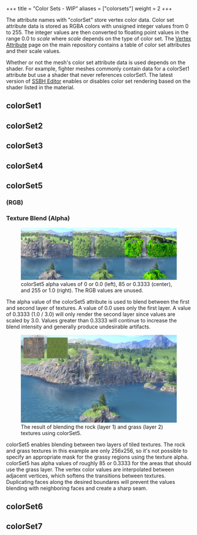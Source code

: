 +++
title = "Color Sets - WIP"
aliases = ["colorsets"]
weight = 2
+++

The attribute names with "colorSet" store vertex color data. Color set attribute data is stored as RGBA colors with unsigned integer values from 0 to 255. The integer values are then converted to floating point values in the range 0.0 to *scale* where *scale* depends on the type of color set. The [Vertex Attribute](https://github.com/ScanMountGoat/Smush-Material-Research/blob/master/Vertex%20Attributes.md#color-set-attributes) page on the main repository contains a table of color set attributes and their scale values.

Whether or not the mesh's color set attribute data is used depends on the shader. For example, fighter meshes commonly contain data for a colorSet1 attribute but use a shader that never references colorSet1. The latest version of [SSBH Editor](https://github.com/ScanMountGoat/ssbh_editor/releases) enables or disables color set rendering based on the shader listed in the material. 

## colorSet1

## colorSet2

## colorSet3

## colorSet4

## colorSet5
### (RGB)

### Texture Blend (Alpha)
<figure class="figure">
    <img src="colorset5.jpg" height="auto" width="auto">
    <figcaption class="figure-caption text-center">colorSet5 alpha values of 0 or 0.0 (left), 85 or 0.3333 (center), and 255 or 1.0 (right). The RGB values are unused.</figcaption>
</figure>
The alpha value of the colorSet5 attribute is used to blend between the first and second layer of textures. A value of 0.0 uses only the first layer. A value of 0.3333 (1.0 / 3.0) will only render the second layer since values are scaled by 3.0. Values greater than 0.3333 will continue to increase the blend intensity and generally produce undesirable artifacts.

<figure class="figure">
    <img src="colorset5_blend.jpg" height="auto" width="auto">
    <figcaption class="figure-caption text-center">The result of blending the rock (layer 1) and grass (layer 2) textures using colorSet5.</figcaption>
</figure>
colorSet5 enables blending between two layers of tiled textures. The rock and grass textures in this example are only 256x256, so it's not possible to specify an appropriate mask for the grassy regions using the texture alpha. colorSet5 has alpha values of roughly 85 or 0.3333 for the areas that should use the grass layer. The vertex color values are interpolated between adjacent vertices, which softens the transitions between textures. Duplicating faces along the desired boundares will prevent the values blending with neighboring faces and create a sharp seam.

## colorSet6

## colorSet7
